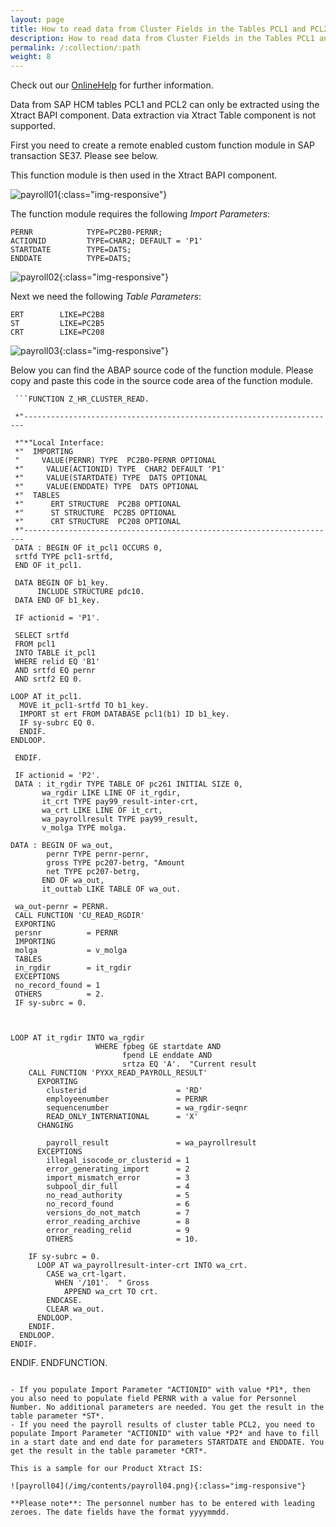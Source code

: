 ```yaml
---
layout: page
title: How to read data from Cluster Fields in the Tables PCL1 and PCL2 (Payroll)
description: How to read data from Cluster Fields in the Tables PCL1 and PCL2 (Payroll)
permalink: /:collection/:path
weight: 8
---
```


Check out our [OnlineHelp](https://help.theobald-software.com/en/) for further information.

Data from SAP HCM tables PCL1 and PCL2 can only be extracted using the Xtract BAPI component. Data extraction via Xtract Table component is not supported.

First you need to create a remote enabled custom function module in SAP transaction SE37. Please see below.

This function module is then used in the Xtract BAPI component.


![payroll01](/img/contents/payroll01.png){:class="img-responsive"}

The function module requires the following *Import Parameters*:

```
PERNR            TYPE=PC2B0-PERNR;
ACTIONID         TYPE=CHAR2; DEFAULT = 'P1'
STARTDATE        TYPE=DATS;
ENDDATE          TYPE=DATS;
```


![payroll02](/img/contents/payroll02.png){:class="img-responsive"}


Next we need the following *Table Parameters*:

```
ERT        LIKE=PC2B8
ST         LIKE=PC2B5
CRT        LIKE=PC208
```



![payroll03](/img/contents/payroll03.png){:class="img-responsive"}


Below you can find the ABAP source code of the function module. Please copy and paste this code in the source code area of the function module.

     ```FUNCTION Z_HR_CLUSTER_READ.

     *"----------------------------------------------------------------------

     *"*"Local Interface:
     *"  IMPORTING
     "     VALUE(PERNR) TYPE  PC2B0-PERNR OPTIONAL
     *"     VALUE(ACTIONID) TYPE  CHAR2 DEFAULT 'P1'
     *"     VALUE(STARTDATE) TYPE  DATS OPTIONAL
     *"     VALUE(ENDDATE) TYPE  DATS OPTIONAL
     *"  TABLES
     *"      ERT STRUCTURE  PC2B8 OPTIONAL
     *"      ST STRUCTURE  PC2B5 OPTIONAL
     *"      CRT STRUCTURE  PC208 OPTIONAL
     *"----------------------------------------------------------------------
     DATA : BEGIN OF it_pcl1 OCCURS 0,
     srtfd TYPE pcl1-srtfd,
     END OF it_pcl1.

     DATA BEGIN OF b1_key.
          INCLUDE STRUCTURE pdc10.
     DATA END OF b1_key.

     IF actionid = 'P1'.

     SELECT srtfd
     FROM pcl1
     INTO TABLE it_pcl1
     WHERE relid EQ 'B1'
     AND srtfd EQ pernr
     AND srtf2 EQ 0.

    LOOP AT it_pcl1.
      MOVE it_pcl1-srtfd TO b1_key.
      IMPORT st ert FROM DATABASE pcl1(b1) ID b1_key.
      IF sy-subrc EQ 0.
      ENDIF.
    ENDLOOP.

     ENDIF.

     IF actionid = 'P2'.
     DATA : it_rgdir TYPE TABLE OF pc261 INITIAL SIZE 0,
           wa_rgdir LIKE LINE OF it_rgdir,
           it_crt TYPE pay99_result-inter-crt,
           wa_crt LIKE LINE OF it_crt,
           wa_payrollresult TYPE pay99_result,
           v_molga TYPE molga.

    DATA : BEGIN OF wa_out,
            pernr TYPE pernr-pernr,
            gross TYPE pc207-betrg, "Amount
            net TYPE pc207-betrg,
           END OF wa_out,
           it_outtab LIKE TABLE OF wa_out.

     wa_out-pernr = PERNR.
     CALL FUNCTION 'CU_READ_RGDIR'
     EXPORTING
     persnr          = PERNR
     IMPORTING
     molga           = v_molga
     TABLES
     in_rgdir        = it_rgdir
     EXCEPTIONS
     no_record_found = 1
     OTHERS          = 2.
     IF sy-subrc = 0.



    LOOP AT it_rgdir INTO wa_rgdir
                       WHERE fpbeg GE startdate AND
                             fpend LE enddate AND
                             srtza EQ 'A'.  "Current result
        CALL FUNCTION 'PYXX_READ_PAYROLL_RESULT'
          EXPORTING
            clusterid                    = 'RD'
            employeenumber               = PERNR
            sequencenumber               = wa_rgdir-seqnr
            READ_ONLY_INTERNATIONAL      = 'X'
          CHANGING

            payroll_result               = wa_payrollresult
          EXCEPTIONS
            illegal_isocode_or_clusterid = 1
            error_generating_import      = 2
            import_mismatch_error        = 3
            subpool_dir_full             = 4
            no_read_authority            = 5
            no_record_found              = 6
            versions_do_not_match        = 7
            error_reading_archive        = 8
            error_reading_relid          = 9
            OTHERS                       = 10.

        IF sy-subrc = 0.
          LOOP AT wa_payrollresult-inter-crt INTO wa_crt.
            CASE wa_crt-lgart.
              WHEN '/101'.  " Gross
                APPEND wa_crt TO crt.
            ENDCASE.
            CLEAR wa_out.
          ENDLOOP.
        ENDIF.
      ENDLOOP.
    ENDIF.
  ENDIF.
ENDFUNCTION.
```

- If you populate Import Parameter "ACTIONID" with value *P1*, then you also need to populate field PERNR with a value for Personnel Number. No additional parameters are needed. You get the result in the table parameter *ST*.
- If you need the payroll results of cluster table PCL2, you need to  populate Import Parameter "ACTIONID" with value *P2* and have to fill in a start date and end date for parameters STARTDATE and ENDDATE. You get the result in the table parameter *CRT*.

This is a sample for our Product Xtract IS:

![payroll04](/img/contents/payroll04.png){:class="img-responsive"}

**Please note**: The personnel number has to be entered with leading zeroes. The date fields have the format yyyymmdd.